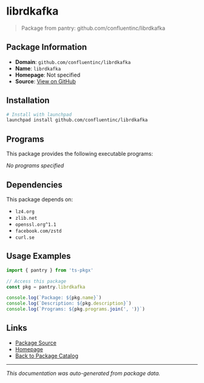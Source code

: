 # librdkafka

> Package from pantry: github.com/confluentinc/librdkafka

## Package Information

- **Domain**: `github.com/confluentinc/librdkafka`
- **Name**: `librdkafka`
- **Homepage**: Not specified
- **Source**: [View on GitHub](https://github.com/pkgxdev/pantry/tree/main/projects/github.com/confluentinc/librdkafka/package.yml)

## Installation

```bash
# Install with launchpad
launchpad install github.com/confluentinc/librdkafka
```

## Programs

This package provides the following executable programs:

*No programs specified*

## Dependencies

This package depends on:

- `lz4.org`
- `zlib.net`
- `openssl.org^1.1`
- `facebook.com/zstd`
- `curl.se`

## Usage Examples

```typescript
import { pantry } from 'ts-pkgx'

// Access this package
const pkg = pantry.librdkafka

console.log(`Package: ${pkg.name}`)
console.log(`Description: ${pkg.description}`)
console.log(`Programs: ${pkg.programs.join(', ')}`)
```

## Links

- [Package Source](https://github.com/pkgxdev/pantry/tree/main/projects/github.com/confluentinc/librdkafka/package.yml)
- [Homepage](#)
- [Back to Package Catalog](../../../package-catalog.md)

---

*This documentation was auto-generated from package data.*
